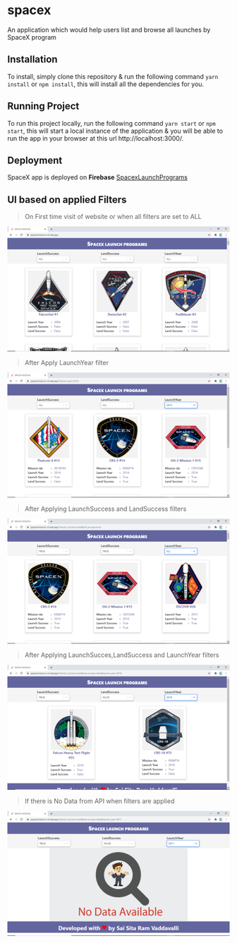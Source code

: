 # spacex
An application which would help users list and browse all launches by SpaceX program 
## Installation
To install, simply clone this repository & run the following command ```yarn install``` or ```npm install```, this will install all the dependencies for you.
## Running Project
To run this project locally, run the following command ```yarn start``` or ```npm start```, this will start a local instance of the application & you will be able to run the app in your browser at this url http://localhost:3000/.
## Deployment
SpaceX app is deployed on **Firebase** [SpacexLaunchPrograms](https://spacexmissions-v3.web.app/)
## UI based on applied Filters
>On First time visit of website or when all filters are set to ALL

![Alt text](/images/spacex1.png)

>After Apply LaunchYear filter

![Alt text](/images/spacex2.png)

>After Applying LaunchSuccess and LandSuccess filters

![Alt text](/images/spacex3.png)

>After Applying LaunchSucces,LandSuccess and LaunchYear filters

![Alt text](/images/spacex4.png)

>If there is No Data from API when filters are applied

![Alt text](/images/spacex5.png)


